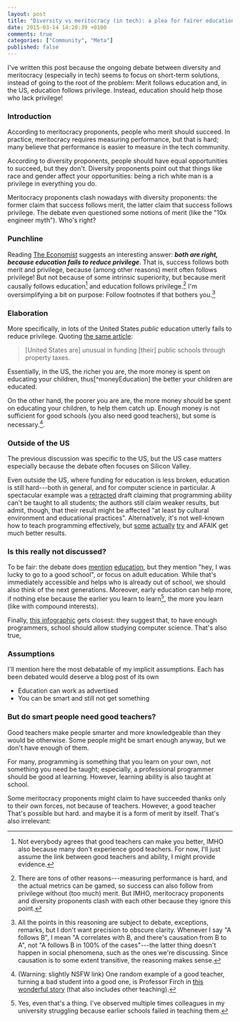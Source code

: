 ```yaml
---
layout: post
title: "Diversity vs meritocracy (in tech): a plea for fairer education"
date: 2015-03-14 14:20:39 +0100
comments: true
categories: ["Community", "Meta"]
published: false
---
```


I've written this post because the ongoing debate between diversity and
meritocracy (especially in tech) seems to focus on short-term solutions, instead
of going to the root of the problem: Merit follows education and, in the US,
education follows privilege. Instead, education should help those who lack
privilege!

### Introduction

According to meritocracy proponents, people who merit should succeed. In practice,
meritocracy requires measuring performance, but that is hard; many believe that
performance is easier to measure in the tech community.

According to diversity proponents, people should have equal opportunities to
succeed, but they don't. Diversity proponents point out that things like race
and gender affect your opportunities: being a rich white man is a privilege in
everything you do.

Meritocracy proponents clash nowadays with diversity proponents: the former
claim that success follows merit, the latter claim that success follows
privilege. The debate even questioned some notions of merit (like the "10x
engineer myth"). Who's right?

### Punchline

Reading
[The Economist](http://www.economist.com/news/briefing/21640316-children-rich-and-powerful-are-increasingly-well-suited-earning-wealth-and-power)
suggests an interesting answer: ***both are right, because education fails to
reduce privilege***. That is, success follows both merit and privilege, because
(among other reasons) merit often follows privilege! But not because of some
intrinsic superiority, but because merit causally follows education[^meritEducationCite]
and education follows privilege.[^otherReasons] I'm oversimplifying a bit on
purpose: Follow footnotes if that bothers you.[^footnotes]

### Elaboration

More specifically, in lots of the United States *public* education utterly fails
to reduce privilege. Quoting
[the same article](http://www.economist.com/news/briefing/21640316-children-rich-and-powerful-are-increasingly-well-suited-earning-wealth-and-power):

> [United States are] unusual in funding [their] public schools through property
> taxes.

Essentially, in the US, the richer you are, the more money is spent on educating
your children, thus[^moneyEducation] the better your children are educated.

On the other hand, the poorer you are are, the more money *should* be spent on
educating your children, to help them catch up. Enough money is not sufficient
for good schools (you also need good teachers), but some is
necessary.[^goodTeacher].

### Outside of the US

The previous discussion was specific to the US, but the US case matters
especially because the debate often focuses on Silicon Valley.

Even outside the US, where funding for education is less broken, education is
still hard---both in general, and for computer science in particular. A
spectacular example was a
[retracted](http://www.eis.mdx.ac.uk/staffpages/r_bornat/papers/camel_hump_retraction.pdf)
draft claiming that programming ability can't be taught to all students; the
authors still claim weaker results, but admit, though, that their result might
be affected "at least by cultural environment and educational practices".
Alternatively, it's not well-known how to teach programming effectively, but
[some](http://www.bootstrapworld.org/)
[actually](http://www.programbydesign.org/) [try](http://www.deinprogramm.de/)
and AFAIK get much better results.

### Is this really not discussed?

To be fair: the debate does
[mention](http://glenngillen.com/thoughts/on-meritocracy)
[education](http://www.ashedryden.com/blog/the-ethics-of-unpaid-labor-and-the-oss-community#bonus),
but they mention "hey, I was lucky to go to a good school", or focus on adult
education. While that's immediately accessible and helps who is already out of
school, we should also think of the next generations. Moreover, early education
can help more, if nothing else because the earlier you learn to
learn[^learnlearn], the more you learn (like with compound interests).

Finally, [this infographic](http://code.org/stats) gets closest: they suggest
that, to have enough programmers, school should allow studying computer science.
That's also true,

### Assumptions

I'll mention here the most debatable of my implicit assumptions. Each has been debated  would
deserve a blog post of its own

* Education can work as advertised
* You can be smart and still not get something

### But do smart people need good teachers?

Good teachers make people smarter and more knowledgeable than they would be
otherwise. Some people might be smart enough anyway, but we don't have enough of
them.

For many, programming is something that you learn on your own, not something you
need be taught; especially, a professional programmer should be good at
learning. However, learning ability is also taught at school.

Some meritocracy proponents might claim to have succeeded thanks only to their
own forces, not because of teachers. However, a good teacher 
That's possible
but hard. and maybe it is a
form of merit by itself. That's also irrelevant:

[^toSomeExtent]: I'll leave "to some extent" implicit after this point. This is
a social science topic, 
Since we're discussing people, that's the only way
something can follow something else.

[^otherReasons]: There are tons of other reasons---measuring performance is
hard, and the actual metrics can be gamed, so success can also follow from
privilege without (too much) merit. But IMHO, meritocracy proponents and
diversity proponents clash with each other because they ignore this point.

[^meritEducationCite]: Not everybody agrees that good teachers can make you
better, IMHO also because many don't experience good teachers. For now, I'll
just assume the link between good teachers and ability, I might provide
evidence.

[^footnotes]: All the points in this reasoning are subject to debate,
exceptions, remarks, but I don't want precision to obscure clarity. Whenever I
say "A follows B", I mean "A correlates with B, and there's causation from B to
A", not "A follows B in 100% of the cases"---the latter thing doesn't happen in
social phenomena, such as the ones we're discussing. Since causation is to some
extent transitive, the reasoning makes sense.

[^goodTeacher]: (Warning: slightly NSFW link) One random example of a good
teacher, turning a bad student into a good one, is Professor Firch in
[this wonderful story](https://medium.com/human-parts/sex-on-wednesdays-e6aabe309fed)
(that also includes other teaching).

[^learnlearn]: Yes, even that's a thing. I've observed multiple times colleagues
in my university struggling because earlier schools failed in teaching them.
